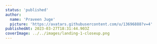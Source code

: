 ```yaml
---
status: 'published'
author:
  name: 'Praveen Juge'
  picture: 'https://avatars.githubusercontent.com/u/13696888?v=4'
publishedAt: 2023-03-27T18:31:44.903Z
coverImage: ../../images/landing-1-closeup.png
---
```

